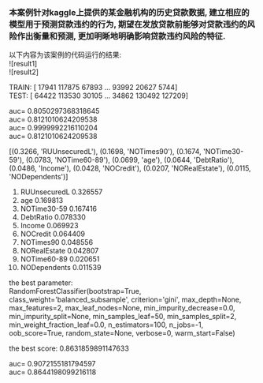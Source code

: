 ### 本案例针对kaggle上提供的某金融机构的历史贷款数据, 建立相应的模型用于预测贷款违约的行为, 期望在发放贷款前能够对贷款违约的风险作出衡量和预测, 更加明晰地明确影响贷款违约风险的特征.

以下内容为该案例的代码运行的结果:  
  ![result1]  
  ![result2]

TRAIN: [ 17941 117875  67893 ...  93992  20627   5744]   
TEST: [ 64422 113530  30105 ...  34862 130492 127209]

auc= 0.8050297368318645  
auc= 0.8121010624209538  
auc= 0.9999992216110204  
auc= 0.8121010624209538  

[(0.3266, 'RUUnsecuredL'), (0.1698, 'NOTimes90'), (0.1674, 'NOTime30-59'), (0.0783, 'NOTime60-89'), (0.0699, 'age'), (0.0644, 'DebtRatio'), (0.0486, 'Income'), (0.0428, 'NOCredit'), (0.0207, 'NORealEstate'), (0.0115, 'NODependents')]

01) RUUnsecuredL                   0.326557  
02) age                            0.169813  
03) NOTime30-59                    0.167416  
04) DebtRatio                      0.078330  
05) Income                         0.069923  
06) NOCredit                       0.064409  
07) NOTimes90                      0.048556  
08) NORealEstate                   0.042807  
09) NOTime60-89                    0.020651  
10) NODependents                   0.011539  

the best parameter:  
RandomForestClassifier(bootstrap=True, class_weight='balanced_subsample',
                       criterion='gini', max_depth=None, max_features=2,
                       max_leaf_nodes=None, min_impurity_decrease=0.0,
                       min_impurity_split=None, min_samples_leaf=50,
                       min_samples_split=2, min_weight_fraction_leaf=0.0,
                       n_estimators=100, n_jobs=-1, oob_score=True,
                       random_state=None, verbose=0, warm_start=False)  
                       
the best score: 0.8631859891147633  

auc= 0.9072155181794597  
auc= 0.8644198099216118